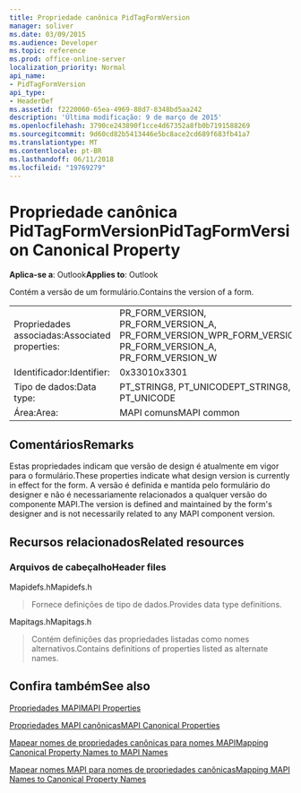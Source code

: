 ```yaml
---
title: Propriedade canônica PidTagFormVersion
manager: soliver
ms.date: 03/09/2015
ms.audience: Developer
ms.topic: reference
ms.prod: office-online-server
localization_priority: Normal
api_name:
- PidTagFormVersion
api_type:
- HeaderDef
ms.assetid: f2220060-65ea-4969-88d7-8348bd5aa242
description: 'Última modificação: 9 de março de 2015'
ms.openlocfilehash: 3790ce243890f1cce4d67352a8fb0b7191588269
ms.sourcegitcommit: 9d60cd82b5413446e5bc8ace2cd689f683fb41a7
ms.translationtype: MT
ms.contentlocale: pt-BR
ms.lasthandoff: 06/11/2018
ms.locfileid: "19769279"
---
```

# <a name="pidtagformversion-canonical-property"></a><span data-ttu-id="30295-103">Propriedade canônica PidTagFormVersion</span><span class="sxs-lookup"><span data-stu-id="30295-103">PidTagFormVersion Canonical Property</span></span>

  
  
<span data-ttu-id="30295-104">**Aplica-se a**: Outlook</span><span class="sxs-lookup"><span data-stu-id="30295-104">**Applies to**: Outlook</span></span> 
  
<span data-ttu-id="30295-105">Contém a versão de um formulário.</span><span class="sxs-lookup"><span data-stu-id="30295-105">Contains the version of a form.</span></span> 
  
|||
|:-----|:-----|
|<span data-ttu-id="30295-106">Propriedades associadas:</span><span class="sxs-lookup"><span data-stu-id="30295-106">Associated properties:</span></span>  <br/> |<span data-ttu-id="30295-107">PR_FORM_VERSION, PR_FORM_VERSION_A, PR_FORM_VERSION_W</span><span class="sxs-lookup"><span data-stu-id="30295-107">PR_FORM_VERSION, PR_FORM_VERSION_A, PR_FORM_VERSION_W</span></span>  <br/> |
|<span data-ttu-id="30295-108">Identificador:</span><span class="sxs-lookup"><span data-stu-id="30295-108">Identifier:</span></span>  <br/> |<span data-ttu-id="30295-109">0x3301</span><span class="sxs-lookup"><span data-stu-id="30295-109">0x3301</span></span>  <br/> |
|<span data-ttu-id="30295-110">Tipo de dados:</span><span class="sxs-lookup"><span data-stu-id="30295-110">Data type:</span></span>  <br/> |<span data-ttu-id="30295-111">PT_STRING8, PT_UNICODE</span><span class="sxs-lookup"><span data-stu-id="30295-111">PT_STRING8, PT_UNICODE</span></span>  <br/> |
|<span data-ttu-id="30295-112">Área:</span><span class="sxs-lookup"><span data-stu-id="30295-112">Area:</span></span>  <br/> |<span data-ttu-id="30295-113">MAPI comuns</span><span class="sxs-lookup"><span data-stu-id="30295-113">MAPI common</span></span>  <br/> |
   
## <a name="remarks"></a><span data-ttu-id="30295-114">Comentários</span><span class="sxs-lookup"><span data-stu-id="30295-114">Remarks</span></span>

<span data-ttu-id="30295-115">Estas propriedades indicam que versão de design é atualmente em vigor para o formulário.</span><span class="sxs-lookup"><span data-stu-id="30295-115">These properties indicate what design version is currently in effect for the form.</span></span> <span data-ttu-id="30295-116">A versão é definida e mantida pelo formulário do designer e não é necessariamente relacionados a qualquer versão do componente MAPI.</span><span class="sxs-lookup"><span data-stu-id="30295-116">The version is defined and maintained by the form's designer and is not necessarily related to any MAPI component version.</span></span> 
  
## <a name="related-resources"></a><span data-ttu-id="30295-117">Recursos relacionados</span><span class="sxs-lookup"><span data-stu-id="30295-117">Related resources</span></span>

### <a name="header-files"></a><span data-ttu-id="30295-118">Arquivos de cabeçalho</span><span class="sxs-lookup"><span data-stu-id="30295-118">Header files</span></span>

<span data-ttu-id="30295-119">Mapidefs.h</span><span class="sxs-lookup"><span data-stu-id="30295-119">Mapidefs.h</span></span>
  
> <span data-ttu-id="30295-120">Fornece definições de tipo de dados.</span><span class="sxs-lookup"><span data-stu-id="30295-120">Provides data type definitions.</span></span>
    
<span data-ttu-id="30295-121">Mapitags.h</span><span class="sxs-lookup"><span data-stu-id="30295-121">Mapitags.h</span></span>
  
> <span data-ttu-id="30295-122">Contém definições das propriedades listadas como nomes alternativos.</span><span class="sxs-lookup"><span data-stu-id="30295-122">Contains definitions of properties listed as alternate names.</span></span>
    
## <a name="see-also"></a><span data-ttu-id="30295-123">Confira também</span><span class="sxs-lookup"><span data-stu-id="30295-123">See also</span></span>



[<span data-ttu-id="30295-124">Propriedades MAPI</span><span class="sxs-lookup"><span data-stu-id="30295-124">MAPI Properties</span></span>](mapi-properties.md)
  
[<span data-ttu-id="30295-125">Propriedades MAPI canônicas</span><span class="sxs-lookup"><span data-stu-id="30295-125">MAPI Canonical Properties</span></span>](mapi-canonical-properties.md)
  
[<span data-ttu-id="30295-126">Mapear nomes de propriedades canônicas para nomes MAPI</span><span class="sxs-lookup"><span data-stu-id="30295-126">Mapping Canonical Property Names to MAPI Names</span></span>](mapping-canonical-property-names-to-mapi-names.md)
  
[<span data-ttu-id="30295-127">Mapear nomes MAPI para nomes de propriedades canônicas</span><span class="sxs-lookup"><span data-stu-id="30295-127">Mapping MAPI Names to Canonical Property Names</span></span>](mapping-mapi-names-to-canonical-property-names.md)

